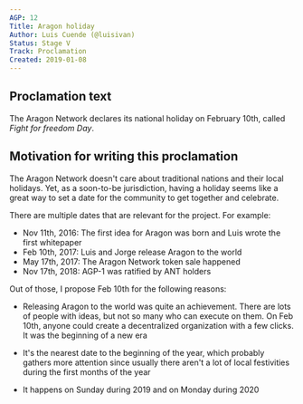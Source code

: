```yaml
---
AGP: 12
Title: Aragon holiday
Author: Luis Cuende (@luisivan)
Status: Stage V
Track: Proclamation
Created: 2019-01-08
---
```


## Proclamation text

The Aragon Network declares its national holiday on February 10th, called *Fight for freedom Day*.

## Motivation for writing this proclamation

The Aragon Network doesn't care about traditional nations and their local holidays. Yet, as a soon-to-be jurisdiction, having a holiday seems like a great way to set a date for the community to get together and celebrate.

There are multiple dates that are relevant for the project. For example:

- Nov 11th, 2016: The first idea for Aragon was born and Luis wrote the first whitepaper
- Feb 10th, 2017: Luis and Jorge release Aragon to the world
- May 17th, 2017: The Aragon Network token sale happened
- Nov 17th, 2018: AGP-1 was ratified by ANT holders



Out of those, I propose Feb 10th for the following reasons:

- Releasing Aragon to the world was quite an achievement. There are lots of people with ideas, but not so many who can execute on them. On Feb 10th, anyone could create a decentralized organization with a few clicks. It was the beginning of a new era
- It's the nearest date to the beginning of the year, which probably gathers more attention since usually there aren't a lot of local festivities during the first months of the year

- It happens on Sunday during 2019 and on Monday during 2020
